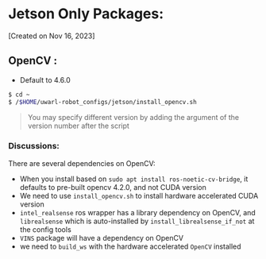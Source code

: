 # Jetson Only Packages:
[Created on Nov 16, 2023]

## OpenCV :
- Default to 4.6.0
```bash
$ cd ~
$ /$HOME/uwarl-robot_configs/jetson/install_opencv.sh
```
> You may specify different version by adding the argument of the version number after the script 

### Discussions:
There are several dependencies on OpenCV:
- When you install based on `sudo apt install ros-noetic-cv-bridge`, it defaults to pre-built opencv 4.2.0, and not CUDA version
- We need to use `install_opencv.sh` to install hardware accelerated CUDA version
- `intel_realsense` ros wrapper has a library dependency on OpenCV, and `librealsense` which is auto-installed by `install_librealsense_if_not` at the config tools
- `VINS` package will have a dependency on OpenCV
- we need to `build_ws` with the hardware accelerated `OpenCV` installed 

